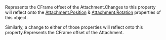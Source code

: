 Represents the CFrame offset of the Attachment.Changes to this property will reflect onto the [Attachment.Position](https://developer.roblox.com/api-reference/property/Attachment/Position) & [Attachment.Rotation](https://developer.roblox.com/api-reference/property/Attachment/Rotation) properties of this object.

Similarly, a change to either of those properties will reflect onto this property.Represents the CFrame offset of the Attachment.